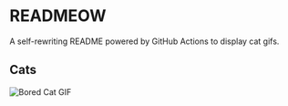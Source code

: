 # READMEOW

A self-rewriting README powered by GitHub Actions to display cat gifs.

## Cats

![Bored Cat GIF](https://media2.giphy.com/media/v1.Y2lkPTlhY2QwMmRhbXdtM2JweDk5dm53YmdscTRvaGo5dnB3Ymt6Y2F1cjV5Y2RkZmZxaiZlcD12MV9naWZzX3NlYXJjaCZjdD1n/mlvseq9yvZhba/200.gif)
